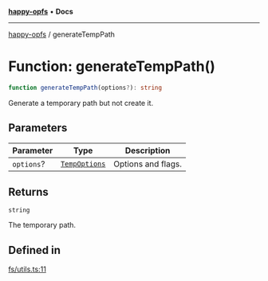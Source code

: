 [**happy-opfs**](../README.md) • **Docs**

***

[happy-opfs](../README.md) / generateTempPath

# Function: generateTempPath()

```ts
function generateTempPath(options?): string
```

Generate a temporary path but not create it.

## Parameters

| Parameter | Type | Description |
| ------ | ------ | ------ |
| `options`? | [`TempOptions`](../interfaces/TempOptions.md) | Options and flags. |

## Returns

`string`

The temporary path.

## Defined in

[fs/utils.ts:11](https://github.com/JiangJie/happy-opfs/blob/7bfec3b71684ddcf0fe3092672c66c9664776bcc/src/fs/utils.ts#L11)
